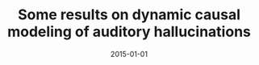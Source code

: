 ---
# Documentation: https://wowchemy.com/docs/managing-content/

title: Some results on dynamic causal modeling of auditory hallucinations
subtitle: ''
summary: ''
authors:
- Leire Ozaeta
- Darya Chyzhyk
- Manuel Graña
tags: []
categories: []
date: '2015-01-01'
lastmod: 2022-10-07T05:03:39Z
featured: false
draft: false

# Featured image
# To use, add an image named `featured.jpg/png` to your page's folder.
# Focal points: Smart, Center, TopLeft, Top, TopRight, Left, Right, BottomLeft, Bottom, BottomRight.
image:
  caption: ''
  focal_point: ''
  preview_only: false

# Projects (optional).
#   Associate this post with one or more of your projects.
#   Simply enter your project's folder or file name without extension.
#   E.g. `projects = ["internal-project"]` references `content/project/deep-learning/index.md`.
#   Otherwise, set `projects = []`.
projects: []
publishDate: '2022-10-07T05:03:38.321032Z'
publication_types:
- '1'
abstract: ''
publication: '*Artificial Computation in Biology and Medicine : International Work-Conference
  on the Interplay Between Natural and Artificial Computation, IWINAC 2015, Elche,
  Spain, June 1-5, 2015 : proceedings. Pt. 1*'
doi: 10.1007/978-3-319-18914-7_19
---